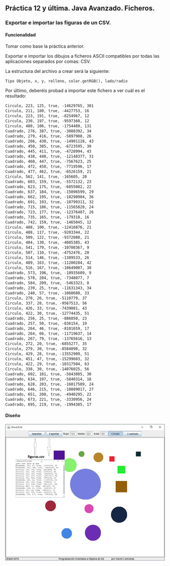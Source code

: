 ## Práctica 12 y última. Java Avanzado. Ficheros.
### Exportar e importar las figuras de un CSV.

#### Funcionalidad

Tomar como base la práctica anterior.

Exportar e importar los dibujos a ficheros ASCII compatibles por todas las aplicaciones separados por comas: CSV.

La estructura del archivo a crear será la siguiente:
```
Tipo Objeto, x, y, relleno, color.getRGB(), lado/radio
```


Por último, deberéis probad a importar este fichero a ver cuál es el resultado:
```
Circulo, 223, 125, true, -14629765, 301
Circulo, 211, 180, true, -4427753, 16
Circulo, 223, 191, true, -8254967, 12
Circulo, 230, 197, true, -9597360, 12
Circulo, 480, 106, true, -1754489, 131
Cuadrado, 276, 387, true, -3088392, 34
Cuadrado, 279, 416, true, -5897908, 26
Cuadrado, 266, 430, true, -14901128, 43
Cuadrado, 450, 385, true, -6723595, 30
Cuadrado, 445, 411, true, -4728994, 43
Cuadrado, 438, 448, true, -12148377, 31
Cuadrado, 460, 447, true, -7567623, 25
Cuadrado, 472, 450, true, -7719596, 17
Cuadrado, 477, 462, true, -6526159, 21
Circulo, 562, 141, true, -165605, 20
Cuadrado, 603, 159, true, -5572132, 23
Cuadrado, 623, 175, true, -6055082, 22
Cuadrado, 637, 184, true, -15096599, 29
Cuadrado, 662, 195, true, -10290904, 36
Cuadrado, 691, 193, true, -10799311, 32
Cuadrado, 715, 186, true, -11565820, 24
Cuadrado, 723, 177, true, -12376487, 26
Cuadrado, 735, 165, true, -179318, 16
Cuadrado, 742, 159, true, -1465045, 12
Circulo, 488, 100, true, -12416876, 21
Circulo, 488, 117, true, -9203344, 22
Circulo, 509, 122, true, -9372080, 21
Circulo, 484, 130, true, -4085385, 43
Circulo, 541, 179, true, -10700367, 9
Circulo, 507, 110, true, -4752476, 28
Circulo, 514, 146, true, -1389533, 26
Circulo, 489, 163, true, -11200284, 42
Circulo, 516, 167, true, -10649007, 38
Cuadrado, 573, 196, true, -10935609, 9
Cuadrado, 578, 204, true, -7348077, 7
Cuadrado, 584, 209, true, -5463323, 8
Cuadrado, 239, 25, true, -11631343, 34
Cuadrado, 240, 57, true, -1060680, 33
Circulo, 270, 26, true, -5110779, 37
Circulo, 337, 28, true, -9567513, 56
Circulo, 426, 33, true, -7439081, 43
Circulo, 422, 30, true, -12774435, 51
Cuadrado, 256, 25, true, -886850, 23
Cuadrado, 257, 50, true, -836154, 19
Cuadrado, 264, 46, true, -8101659, 17
Cuadrado, 264, 66, true, -11719637, 14
Cuadrado, 267, 79, true, -13765616, 13
Circulo, 272, 20, true, -6855277, 35
Circulo, 279, 30, true, -8584090, 32
Circulo, 429, 28, true, -13552909, 51
Circulo, 451, 47, true, -15299603, 32
Circulo, 422, 29, true, -10317504, 63
Circulo, 338, 30, true, -14076025, 56
Cuadrado, 602, 181, true, -5843085, 30
Cuadrado, 634, 197, true, -5840314, 18
Cuadrado, 628, 203, true, -16017509, 24
Cuadrado, 646, 215, true, -10889017, 27
Cuadrado, 651, 208, true, -4940295, 22
Cuadrado, 673, 221, true, -3330956, 24
Cuadrado, 695, 219, true, -1994385, 17
```

#### Diseño 

![alt text](https://raw.githubusercontent.com/DavidContrerasICAI/javaCourseExamples/master/12.dibujoVentanaFicherosTexto/output.jpg)




